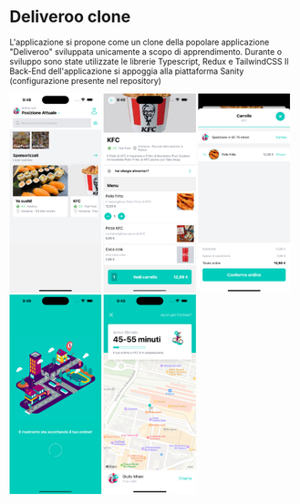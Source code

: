 # Deliveroo clone
L'applicazione si propone come un clone della popolare applicazione "Deliveroo" sviluppata unicamente a scopo di apprendimento.
Durante o sviluppo sono state utilizzate le librerie Typescript, Redux e TailwindCSS
Il Back-End dell'applicazione si appoggia alla piattaforma Sanity (configurazione presente nel repository)

<img src="https://github.com/Giulio987/deliveroo-rn/blob/master/assets/screenshots/simulator_screenshot_18E2FD0C-F038-4E0F-86AB-E6EEEA6FC03A.png" alt="IMG_1" style="height: 350px !important;width: auto !important;" ></a>
<img src="https://github.com/Giulio987/deliveroo-rn/blob/master/assets/screenshots/simulator_screenshot_4F21FD4D-B37A-4FD2-8E20-82C1868918B3.png" alt="IMG_2" style="height: 350px !important;width: auto !important;" ></a>
<img src="https://github.com/Giulio987/deliveroo-rn/blob/master/assets/screenshots/simulator_screenshot_AB1A43B8-3739-473F-9C20-73F6293FB8FF.png" alt="IMG_3" style="height: 350px !important;width: auto !important;" ></a>
<img src="https://github.com/Giulio987/deliveroo-rn/blob/master/assets/screenshots/simulator_screenshot_81FFA9D9-24A9-4029-819C-CC3EA1C692CA.png" alt="IMG_4" style="height: 350px !important;width: auto !important;" ></a>
<img src="https://github.com/Giulio987/deliveroo-rn/blob/master/assets/screenshots/simulator_screenshot_F52C91A3-EB0A-4B41-B529-7F1704542000.png" alt="IMG_5" style="height: 350px !important;width: auto !important;" ></a>
